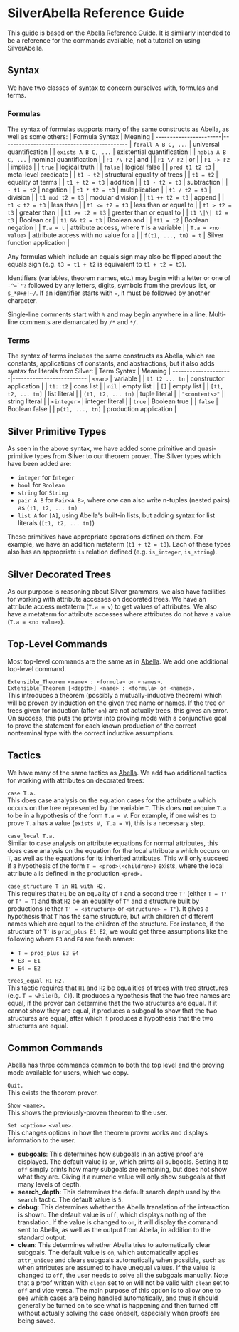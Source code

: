 

# SilverAbella Reference Guide
This guide is based on the [Abella Reference Guide][1].  It is
similarly intended to be a reference for the commands available, not a
tutorial on using SilverAbella.



## Syntax
We have two classes of syntax to concern ourselves with, formulas and
terms.

### Formulas
The syntax of formulas supports many of the same constructs as Abella,
as well as some others:
   | Formula Syntax       | Meaning                                   |
   -----------------------|--------------------------------------------
   | `forall A B C, ...`  | universal quantification                  |
   | `exists A B C, ...`  | existential quantification                |
   | `nabla A B C, ...`   | nominal quantification                    |
   | `F1 /\ F2`           | and                                       |
   | `F1 \/ F2`           | or                                        |
   | `F1 -> F2`           | implies                                   |
   | `true`               | logical truth                             |
   | `false`              | logical false                             |
   | `pred t1 t2 t3`      | meta-level predicate                      |
   | `t1 ~ t2`            | structural equality of trees              |
   | `t1 = t2`            | equality of terms                         |
   | `t1 + t2 = t3`       | addition                                  |
   | `t1 - t2 = t3`       | subtraction                               |
   | `- t1 = t2`          | negation                                  |
   | `t1 * t2 = t3`       | multiplication                            |
   | `t1 / t2 = t3`       | division                                  |
   | `t1 mod t2 = t3`     | modular division                          |
   | `t1 ++ t2 = t3`      | append                                    |
   | `t1 < t2 = t3`       | less than                                 |
   | `t1 <= t2 = t3`      | less than or equal to                     |
   | `t1 > t2 = t3`       | greater than                              |
   | `t1 >= t2 = t3`      | greater than or equal to                  |
   | `t1 \|\| t2 = t3`    | Boolean or                                |
   | `t1 && t2 = t3`      | Boolean and                               |
   | `!t1 = t2`           | Boolean negation                          |
   | `T.a = t`            | attribute access, where `T` is a variable |
   | `T.a = <no value>`   | attribute access with no value for `a`    |
   | `f(t1, ..., tn) = t` | Silver function application               |

Any formulas which include an equals sign may also be flipped about
the equals sign (e.g. `t3 = t1 + t2` is equivalent to `t1 + t2 = t3`).

Identifiers (variables, theorem names, etc.) may begin with a letter
or one of ``-^=`'?`` followed by any letters, digits, symbols from the
previous list, or `$_*@+#!~/`.  If an identifier starts with `=`,
it must be followed by another character.

Single-line comments start with `%` and may begin anywhere in a line.
Multi-line comments are demarcated by `/*` and `*/`.

### Terms
The syntax of terms includes the same constructs as Abella, which are
constants, applications of constants, and abstractions, but it also
adds syntax for literals from Silver:
   | Term Syntax        | Meaning                 |
   ---------------------|--------------------------
   | `<var>`            | variable                |
   | `t1 t2 ... tn`     | constructor application |
   | `t1::t2`           | cons list               |
   | `nil`              | empty list              |
   | `[]`               | empty list              |
   | `[t1, t2, ... tn]` | list literal            |
   | `(t1, t2, ... tn)` | tuple literal           |
   | `"<contents>"`     | string literal          |
   | `<integer>`        | integer literal         |
   | `true`             | Boolean true            |
   | `false`            | Boolean false           |
   | `p(t1, ..., tn)`   | production application  |



## Silver Primitive Types
As seen in the above syntax, we have added some primitive and
quasi-primitive types from Silver to our theorem prover.  The Silver
types which have been added are:
* `integer` for `Integer`
* `bool` for `Boolean`
* `string` for `String`
* `pair A B` for `Pair<A B>`, where one can also write n-tuples
  (nested pairs) as `(t1, t2, ... tn)`
* `list A` for `[A]`, using Abella's built-in lists, but adding syntax
  for list literals (`[t1, t2, ... tn]`)

These primitives have appropriate operations defined on them.  For
example, we have an addition metaterm (`t1 + t2 = t3`).  Each of these
types also has an appropriate `is` relation defined
(e.g. `is_integer`, `is_string`).



## Silver Decorated Trees
As our purpose is reasoning about Silver grammars, we also have
facilities for working with attribute accesses on decorated trees.  We
have an attribute access metaterm (`T.a = v`) to get values of
attributes.  We also have a metaterm for attribute accesses where
attributes do not have a value (`T.a = <no value>`).



## Top-Level Commands
Most top-level commands are the same as in [Abella][1].  We add one
additional top-level command.

`Extensible_Theorem <name> : <formula> on <names>.`  
`Extensible_Theorem [<depth>] <name> : <formula> on <names>.`  
This introduces a theorem (possibly a mutually-inductive theorem)
which will be proven by induction on the given tree name or names.
If the tree or trees given for induction (after `on`) are not
actually trees, this gives an error.  On success, this puts the
prover into proving mode with a conjunctive goal to prove the
statement for each known production of the correct nonterminal
type with the correct inductive assumptions.



## Tactics
We have many of the same tactics as [Abella][1]. We add two additional
tactics for working with attributes on decorated trees:

`case T.a.`  
This does case analysis on the equation cases for the attribute `a`
which occurs on the tree represented by the variable `T`.  This does
**not** require `T.a` to be in a hypothesis of the form `T.a = V`.
For example, if one wishes to prove `T.a` has a value
(`exists V, T.a = V`), this is a necessary step.

`case_local T.a.`  
Similar to case analysis on attribute equations for normal attributes,
this does case analysis on the equation for the local attribute `a`
which occurs on `T`, as well as the equations for its inherited
attributes.  This will only succeed if a hypothesis of the form
`T = <prod>(<children>)` exists, where the local attribute `a` is
defined in the production `<prod>`.

`case_structure T in H1 with H2.`  
This requires that `H1` be an equality of `T` and a second tree `T'`
(either `T = T'` or `T' = T`) and that `H2` be an equality of `T'` and
a structure built by productions (either `T' = <structure>` or
`<structure> = T'`).  It gives a hypothesis that `T` has the same
structure, but with children of different names which are equal to the
children of the structure.  For instance, if the structure of `T'` is
`prod_plus E1 E2`, we would get three assumptions like the following
where `E3` and `E4` are fresh names:
- `T = prod_plus E3 E4`
- `E3 = E1`
- `E4 = E2`

`trees_equal H1 H2.`  
This tactic requires that `H1` and `H2` be equalities of trees with
tree structures (e.g. `T = while(B, C)`).  It produces a hypothesis
that the two tree names are equal, if the prover can determine that
the two structures are equal.  If it cannot show they are equal, it
produces a subgoal to show that the two structures are equal, after
which it produces a hypothesis that the two structures are equal.



## Common Commands
Abella has three commands common to both the top level and the proving
mode available for users, which we copy.

`Quit.`  
This exists the theorem prover.

`Show <name>.`  
This shows the previously-proven theorem to the user.

`Set <option> <value>.`  
This changes options in how the theorem prover works and displays
information to the user.
* **subgoals**:  This determines how subgoals in an active proof are
  displayed.  The default value is `on`, which prints all subgoals.
  Setting it to `off` simply prints how many subgoals are remaining,
  but does not show what they are.  Giving it a numeric value will
  only show subgoals at that many levels of depth.
* **search_depth**:  This determines the default search depth used by
  the `search` tactic.  The default value is `5`.
* **debug**:  This determines whether the Abella translation of the
  interaction is shown.  The default value is `off`, which displays
  nothing of the translation.  If the value is changed to `on`, it
  will display the command sent to Abella, as well as the output from
  Abella, in addition to the standard output.
* **clean**:  This determines whether Abella tries to automatically
  clear subgoals.  The default value is `on`, which automatically
  applies `attr_unique` and clears subgoals automatically when
  possible, such as when attributes are assumed to have unequal
  values.  If the value is changed to `off`, the user needs to solve
  all the subgoals manually.  Note that a proof written with `clean`
  set to `on` will not be valid with `clean` set to `off` and vice
  versa.  The main purpose of this option is to allow one to see which
  cases are being handled automatically, and thus it should generally
  be turned on to see what is happening and then turned off without
  actually solving the case oneself, especially when proofs are being
  saved.



[1]: http://abella-prover.org/reference-guide.html

